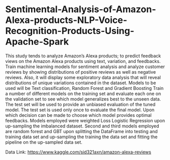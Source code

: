 # Sentimental-Analysis-of-Amazon-Alexa-products-NLP-Voice-Recognition-Products-Using-Apache-Spark
This study tends to analyze Amazon’s Alexa products; to predict feedback views on the Amazon Alexa products using text, variation, and feedbacks. Train machine learning models for sentiment analysis and analyze customer reviews by showing distributions of positive reviews as well as negative reviews. Also, it will display some exploratory data analysis that will reveal distributions of unique variations contained in the dataset. Models to be used will be Text classification, Random Forest and Gradient Boosting  Train a number of different models on the training set and evaluate each one on the validation set to see which model generalizes best to the unseen data. The test set will be used to provide an unbiased evaluation of the tuned model. The test set is used only once to evaluate the final model. Upon which decision can be made to choose which model provides optimal feedbacks. Models employed were weighted Loss Logistic Regression upon up-sampling the imbalanced dataset.   Second and third models employed are random forest and GBT upon splitting the DataFrame into testing and training data set and up-sampling the training the data set and fitting the pipeline on the up-sampled data set.

Data Link: https://www.kaggle.com/sid321axn/amazon-alexa-reviews
